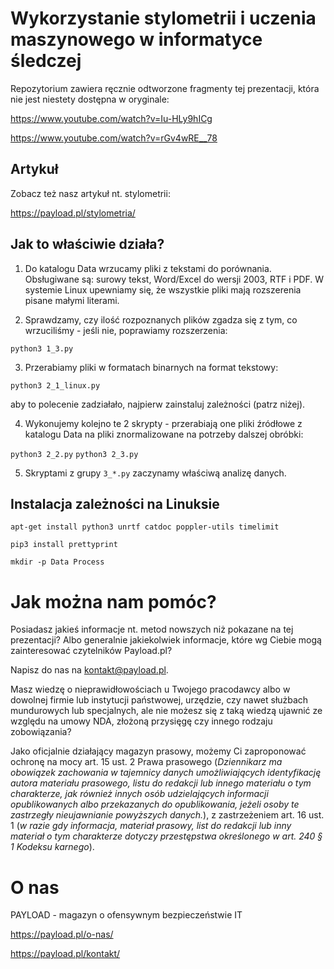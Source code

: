 # Wykorzystanie stylometrii i uczenia maszynowego w informatyce śledczej

Repozytorium zawiera ręcznie odtworzone fragmenty tej prezentacji, która nie jest niestety dostępna w oryginale:

https://www.youtube.com/watch?v=Iu-HLy9hICg

https://www.youtube.com/watch?v=rGv4wRE__78

## Artykuł

Zobacz też nasz artykuł nt. stylometrii:

https://payload.pl/stylometria/


## Jak to właściwie działa?

1. Do katalogu Data wrzucamy pliki z tekstami do porównania. Obsługiwane są: surowy tekst, Word/Excel do wersji 2003, RTF i PDF. W systemie Linux upewniamy się, że wszystkie pliki mają rozszerenia pisane małymi literami.

2. Sprawdzamy, czy ilość rozpoznanych plików zgadza się z tym, co wrzuciliśmy - jeśli nie, poprawiamy rozszerzenia:

`python3 1_3.py`

3. Przerabiamy pliki w formatach binarnych na format tekstowy:

`python3 2_1_linux.py`

aby to polecenie zadziałało, najpierw zainstaluj zależności (patrz niżej).

4. Wykonujemy kolejno te 2 skrypty - przerabiają one pliki źródłowe z katalogu Data na pliki znormalizowane na potrzeby dalszej obróbki:

`python3 2_2.py`
`python3 2_3.py`

5. Skryptami z grupy `3_*.py` zaczynamy właściwą analizę danych.



## Instalacja zależności na Linuksie

`apt-get install python3 unrtf catdoc poppler-utils timelimit`

`pip3 install prettyprint`

`mkdir -p Data Process`



# Jak można nam pomóc?

Posiadasz jakieś informacje nt. metod nowszych niż pokazane na tej prezentacji? Albo generalnie jakiekolwiek informacje, które wg Ciebie mogą zainteresować czytelników Payload.pl?

Napisz do nas na kontakt@payload.pl.

Masz wiedzę o nieprawidłowościach u Twojego pracodawcy albo w dowolnej firmie lub instytucji państwowej, urzędzie, czy nawet służbach mundurowych lub specjalnych, ale nie możesz się z taką wiedzą ujawnić ze względu na umowy NDA, złożoną przysięgę czy innego rodzaju zobowiązania?

Jako oficjalnie działający magazyn prasowy, możemy Ci zaproponować ochronę na mocy art. 15 ust. 2 Prawa prasowego (*Dziennikarz ma obowiązek zachowania w tajemnicy danych umożliwiających identyfikację autora materiału prasowego, listu do redakcji lub innego materiału o tym charakterze, jak również innych osób udzielających informacji opublikowanych albo przekazanych do opublikowania, jeżeli osoby te zastrzegły nieujawnianie powyższych danych.*), z zastrzeżeniem art. 16 ust. 1 (*w razie gdy informacja, materiał prasowy, list do redakcji lub inny materiał o tym charakterze dotyczy przestępstwa określonego w art. 240 § 1 Kodeksu karnego*).

# O nas

PAYLOAD - magazyn o ofensywnym bezpieczeństwie IT

https://payload.pl/o-nas/

https://payload.pl/kontakt/
